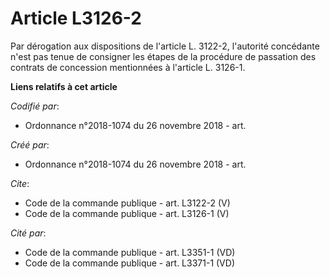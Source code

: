 # Article L3126-2

Par dérogation aux dispositions de l'article L. 3122-2, l'autorité concédante n'est pas tenue de consigner les étapes de la
procédure de passation des contrats de concession mentionnées à l'article L. 3126-1.

**Liens relatifs à cet article**

_Codifié par_:

  - Ordonnance n°2018-1074 du 26 novembre 2018 - art.

_Créé par_:

  - Ordonnance n°2018-1074 du 26 novembre 2018 - art.

_Cite_:

  - Code de la commande publique - art. L3122-2 (V)
  - Code de la commande publique - art. L3126-1 (V)

_Cité par_:

  - Code de la commande publique - art. L3351-1 (VD)
  - Code de la commande publique - art. L3371-1 (VD)
